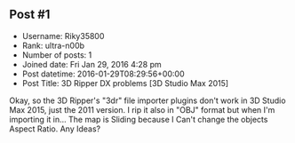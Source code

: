 ## Post #1
- Username: Riky35800
- Rank: ultra-n00b
- Number of posts: 1
- Joined date: Fri Jan 29, 2016 4:28 pm
- Post datetime: 2016-01-29T08:29:56+00:00
- Post Title: 3D Ripper DX problems [3D Studio Max 2015]

Okay, so the 3D Ripper's "3dr" file importer plugins don't work in 3D Studio Max 2015, just the 2011 version. I rip it also in "OBJ" format but when I'm importing it in... The map is Sliding because I Can't change the objects Aspect Ratio. Any Ideas?
